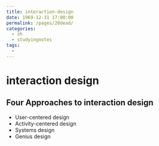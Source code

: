 ```yaml
---
title: interaction-design
date: 1969-12-31 17:00:00
permalink: /pages/20dead/
categories:
  - zh
  - studyingnotes
tags:
  - 
---
```

# interaction design

## Four Approaches to interaction design

- User-centered design
- Activity-centered design
- Systems design
- Genius design

